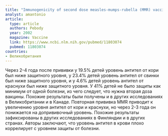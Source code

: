 ```yaml
---
title: "Immunogenicity of second dose measles-mumps-rubella (MMR) vaccine and implications for serosurveillance"
analyst: amantonio
article:
  type: article
  authors: Pebody
  year: 2002
  magazine: Vaccine
  link: https://www.ncbi.nlm.nih.gov/pubmed/11803074
  pubmed: 11803074
countries:
- Великобритания
---
```


Через 2-4 года после прививки у 19.5% детей уровень антител от кори был ниже защитного уровня, у 23.4% детей уровень антител от свинки был ниже защитного уровня, и у 4.6% детей уровень антител от краснухи был ниже защитного уровня.
У 41% детей не было защиты как минимум от одной болезни, из чего следует, что нужна вторая доза вакцины. Похожие результаты были получены и в других исследованиях в Великобритании и в Канаде.
Повторная прививка MMR приводит к увеличению уровня антител от кори и краснухи, но через 2-3 года он понижается на допрививочный уровень. Похожие результаты зафиксированы в других исследованиях в Финляндии и в других странах.
Авторы заключают, что уровень антител в крови плохо коррелирует с уровнем защиты от болезни.
